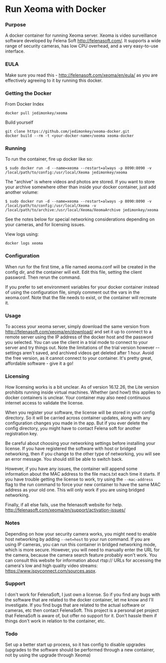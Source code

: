 Run Xeoma with Docker
================

### Purpose
A docker container for running Xeoma server. Xeoma is video surveillance software developed by Felena Soft http://felenasoft.com/. It supports a wide range of security cameras, has low CPU overhead, and a very easy-to-use interface.

### EULA
Make sure you read this - http://felenasoft.com/xeoma/en/eula/ as you are effectively agreeing to it by running this docker.

### Getting the Docker
From Docker Index
```
docker pull jedimonkey/xeoma
```

Build yourself
```
git clone https://github.com/jedimonkey/xeoma-docker.git
docker build --rm -t <your-docker-name>/xeoma xeoma-docker
```

### Running

To run the container, fire up docker like so:

```
$ sudo docker run -d --name=xeoma --restart=always -p 8090:8090 -v /local/path/to/config:/usr/local/Xeoma jedimonkey/xeoma
```

The "archive" is where videos and photos are stored. If you want to store your archive somewhere other than inside your docker container, just add another volume:
```
$ sudo docker run -d --name=xeoma --restart=always -p 8090:8090 -v /local/path/to/config:/usr/local/Xeoma -v /local/path/to/archive:/usr/local/Xeoma/XeomaArchive jedimonkey/xeoma
```

See the notes below for special networking considerations depending on your cameras, and for licensing issues.

View logs using:
```
docker logs xeoma
```

### Configuration
When run for the first time, a file named xeoma.conf will be created in the config dir, and the container will exit. Edit this file, setting the client password. Then rerun the command.

If you prefer to set environment variables for your docker container instead of using the configuration file, simply comment out the vars in the xeoma.conf. Note that the file needs to exist, or the container will recreate it.

### Usage
To access your xeoma server, simply download the same version from http://felenasoft.com/xeoma/en/download/ and set it up to connect to a remote server using the IP address of the docker host and the password you selected. You can use the client in a trial mode to connect to your server and try things out. Note the limitations of the trial version however -- settings aren't saved, and archived videos get deleted after 1 hour. Avoid the free version, as it cannot connect to your container. It's pretty great, affordable software - give it a go!

### Licensing
How licensing works is a bit unclear. As of version 16.12.26, the Lite version prohibits running inside virtual machines. Whether (and how!) this applies to docker containers is unclear. Your container may also need continuous internet access to validate the license.

When you register your software, the license will be stored in your config directory. So it will be carried across container updates, along with any configuration changes you made in the app. But if you ever delete the config directory, you might have to contact Felena soft for another registration key.

Be careful about choosing your networking settings before installing your license. If you have registered the software with host or bridged networking, then if you change to the other type of networking, you will see an error message. You should still be able to switch back.

However, if you have any issues, the container will append some information about the MAC address to the file macs.txt each time it starts. If you have trouble getting the license to work, try using the `--mac-address` flag to the run command to force your new container to have the same MAC address as your old one. This will only work if you are using bridged networking.

Finally, if all else fails, use the felenasoft website for help. http://felenasoft.com/xeoma/en/support/activation-issues/

### Notes
Depending on how your security camera works, you might need to enable host networking by adding `--net=host` to your run command. If you are using IP cameras, you can run this container in bridged networking mode, which is more secure. However, you will need to manually enter the URL for the camera, because the camera search feature probably won't work. You can consult this website for information about rtsp:// URLs for accessing the camera's low and high quality video streams: https://www.ispyconnect.com/sources.aspx.

### Support
I don't work for FelenaSoft, I just own a license.  So if you find any bugs with the software that are related to the docker container, let me know and I'll investigate.  If you find bugs that are related to the actual software or cameras, etc then contact FelenaSoft.  This project is a personal pet project that FelenaSoft is aware of, but offer no support for it.  Don't hassle them if things don't work in relation to the container, etc.

### Todo
Set up a better start up process, so it has config to disable upgrades (upgrades to the software should be performed through a new container, not by using the upgrade through Xeoma)
